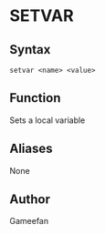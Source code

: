 # SETVAR
## Syntax
```setvar <name> <value>```
## Function
Sets a local variable
## Aliases
None
## Author
Gameefan